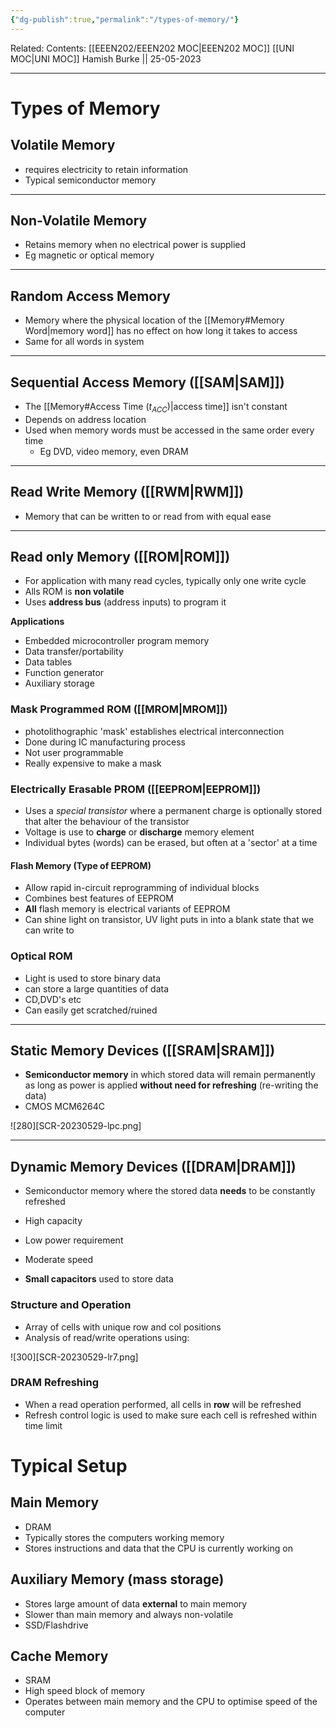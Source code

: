 ```yaml
---
{"dg-publish":true,"permalink":"/types-of-memory/"}
---
```


Related: 
Contents: [[EEEN202/EEEN202 MOC\|EEEN202 MOC]]
[[UNI MOC\|UNI MOC]]
Hamish Burke || 25-05-2023
***

# Types of Memory

## Volatile Memory

- requires electricity to retain information
- Typical semiconductor memory

***

## Non-Volatile Memory

- Retains memory when no electrical power is supplied
- Eg magnetic or optical memory

***

## Random Access Memory

- Memory where the physical location of the [[Memory#Memory Word\|memory word]] has no effect on how long it takes to access
- Same for all words in system

***

## Sequential Access Memory ([[SAM\|SAM]])

- The [[Memory#Access Time ($t_{ACC}$)\|access time]] isn't constant
- Depends on address location
- Used when memory words must be accessed in the same order every time
	- Eg DVD, video memory, even DRAM

***

## Read Write Memory ([[RWM\|RWM]])

- Memory that can be written to or read from with equal ease

***

## Read only Memory ([[ROM\|ROM]])

- For application with many read cycles, typically only one write cycle
- Alls ROM is **non volatile**
- Uses **address bus** (address inputs) to program it

**Applications**
- Embedded microcontroller program memory
- Data transfer/portability
- Data tables
- Function generator
- Auxiliary storage

### Mask Programmed ROM ([[MROM\|MROM]])

- photolithographic 'mask' establishes electrical interconnection
- Done during IC manufacturing process
- Not user programmable
- Really expensive to make a mask

### Electrically Erasable PROM ([[EEPROM\|EEPROM]])

- Uses a *special transistor* where a permanent charge is optionally stored that alter the behaviour of the transistor
- Voltage is use to **charge** or **discharge** memory element
- Individual bytes (words) can be erased, but often at a 'sector' at a time

#### Flash Memory (Type of EEPROM)

- Allow rapid in-circuit reprogramming of individual blocks
- Combines best features of EEPROM
- **All** flash memory is electrical variants of EEPROM
- Can shine light on transistor, UV light puts in into a blank state that we can write to

### Optical ROM

- Light is used to store binary data
- can store a large quantities of data
- CD,DVD's etc
- Can easily get scratched/ruined


***

## Static Memory Devices ([[SRAM\|SRAM]])

- **Semiconductor memory** in which stored data will remain permanently as long as power is applied **without need for refreshing** (re-writing the data)
- CMOS MCM6264C

![280][SCR-20230529-lpc.png]

***

## Dynamic Memory Devices ([[DRAM\|DRAM]])

- Semiconductor memory where the stored data **needs** to be constantly refreshed
- High capacity
- Low power requirement
- Moderate speed

- **Small capacitors** used to store data

### Structure and Operation

- Array of cells with unique row and col positions
- Analysis of read/write operations using:

![300][SCR-20230529-lr7.png]

### DRAM Refreshing

- When a read operation performed, all cells in **row** will be refreshed
- Refresh control logic is used to make sure each cell is refreshed within time limit

# Typical Setup

## Main Memory

- DRAM
- Typically stores the computers working memory
- Stores instructions and data that the CPU is currently working on

## Auxiliary Memory (mass storage)

- Stores large amount of data **external** to main memory
- Slower than main memory and always non-volatile
- SSD/Flashdrive

## Cache Memory

- SRAM
- High speed block of memory
- Operates between main memory and the CPU to optimise speed of the computer



